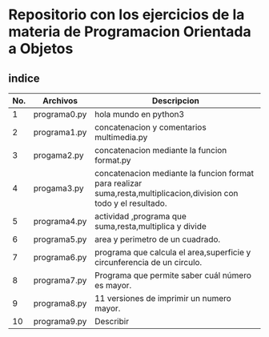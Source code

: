 # Repositorio con los ejercicios de la materia de Programacion Orientada a Objetos
 
## indice

|No.|Archivos|Descripcion|
|--|--|--|
|1|programa0.py|hola mundo en python3|
|2|programa1.py|concatenacion y comentarios multimedia.py|
|3|progama2.py|concatenacion mediante la funcion format.py
|4|progama3.py|concatenacion mediante la funcion format para realizar suma,resta,multiplicacion,division con todo y el resultado.
|5|programa4.py|actividad ,programa que suma,resta,multiplica y divide
|6|programa5.py|area y perimetro de un cuadrado.
|7|programa6.py| programa que calcula el area,superficie y circunferencia de un circulo.
|8|programa7.py|Programa que permite saber cuál número es mayor.
|9|programa8.py|11 versiones de imprimir un numero mayor.
|10|programa9.py|Describir